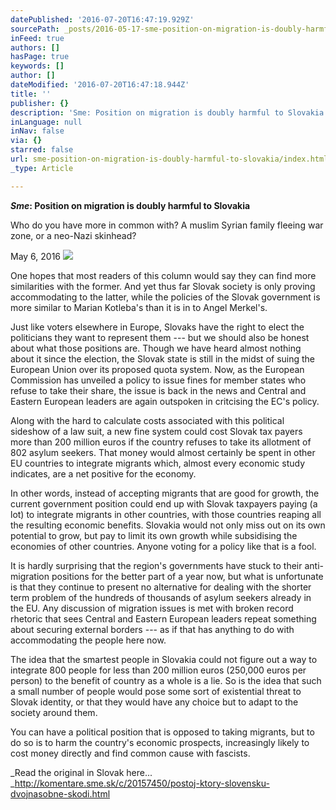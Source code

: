```yaml
---
datePublished: '2016-07-20T16:47:19.929Z'
sourcePath: _posts/2016-05-17-sme-position-on-migration-is-doubly-harmful-to-slovakia.md
inFeed: true
authors: []
hasPage: true
keywords: []
author: []
dateModified: '2016-07-20T16:47:18.944Z'
title: ''
publisher: {}
description: 'Sme: Position on migration is doubly harmful to Slovakia'
inLanguage: null
inNav: false
via: {}
starred: false
url: sme-position-on-migration-is-doubly-harmful-to-slovakia/index.html
_type: Article

---
```

_**Sme**_**: Position on migration is doubly harmful to Slovakia**

Who do you have more in common with? A muslim Syrian family fleeing war zone, or a neo-Nazi skinhead?

May 6, 2016
![](https://the-grid-user-content.s3-us-west-2.amazonaws.com/c15c5754-3975-4e1b-8152-10c5a3b03324.jpg)

One hopes that most readers of this column would say they can find more similarities with the former. And yet thus far Slovak society is only proving accommodating to the latter, while the policies of the Slovak government is more similar to Marian Kotleba's than it is in to Angel Merkel's.

Just like voters elsewhere in Europe, Slovaks have the right to elect the politicians they want to represent them --- but we should also be honest about what those positions are. Though we have heard almost nothing about it since the election, the Slovak state is still in the midst of suing the European Union over its proposed quota system. Now, as the European Commission has unveiled a policy to issue fines for member states who refuse to take their share, the issue is back in the news and Central and Eastern European leaders are again outspoken in critcising the EC's policy.

Along with the hard to calculate costs associated with this political sideshow of a law suit, a new fine system could cost Slovak tax payers more than 200 million euros if the country refuses to take its allotment of 802 asylum seekers. That money would almost certainly be spent in other EU countries to integrate migrants which, almost every economic study indicates, are a net positive for the economy.

In other words, instead of accepting migrants that are good for growth, the current government position could end up with Slovak taxpayers paying (a lot) to integrate migrants in other countries, with those countries reaping all the resulting economic benefits. Slovakia would not only miss out on its own potential to grow, but pay to limit its own growth while subsidising the economies of other countries. Anyone voting for a policy like that is a fool.

It is hardly surprising that the region's governments have stuck to their anti-migration positions for the better part of a year now, but what is unfortunate is that they continue to present no alternative for dealing with the shorter term problem of the hundreds of thousands of asylum seekers already in the EU. Any discussion of migration issues is met with broken record rhetoric that sees Central and Eastern European leaders repeat something about securing external borders --- as if that has anything to do with accommodating the people here now.

The idea that the smartest people in Slovakia could not figure out a way to integrate 800 people for less than 200 million euros (250,000 euros per person) to the benefit of country as a whole is a lie. So is the idea that such a small number of people would pose some sort of existential threat to Slovak identity, or that they would have any choice but to adapt to the society around them.

You can have a political position that is opposed to taking migrants, but to do so is to harm the country's economic prospects, increasingly likely to cost money directly and find common cause with fascists.

_Read the original in Slovak here... _http://komentare.sme.sk/c/20157450/postoj-ktory-slovensku-dvojnasobne-skodi.html